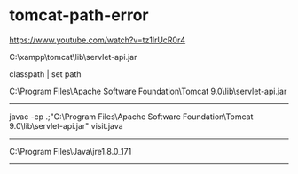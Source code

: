 # tomcat-path-error

https://www.youtube.com/watch?v=tz1lrUcR0r4


C:\xampp\tomcat\lib\servlet-api.jar

classpath | set path

‪C:\Program Files\Apache Software Foundation\Tomcat 9.0\lib\servlet-api.jar

------------------------------------------------------------------------------------------------------

javac -cp .;"‪C:\Program Files\Apache Software Foundation\Tomcat 9.0\lib\servlet-api.jar" visit.java

------------------------------------------------------------------------------------------------------

C:\Program Files\Java\jre1.8.0_171

------------------------------------------------------------------------------------------------------
